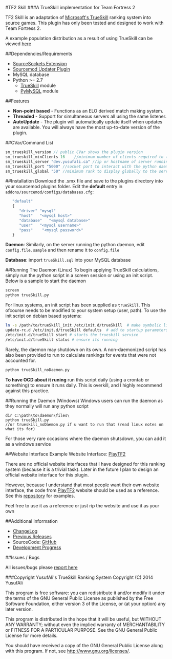 #TF2 Skill
###A TrueSkill implementation for Team Fortress 2

TF2 Skill is an adaptation of [Microsoft's TrueSkill][5] ranking system into source games. This plugin has only been tested and designed to work with Team Fortress 2.

A example population distribution as a result of using TrueSkill can be viewed [here](http://www.playtf2.com/plot/40)

##Dependencies/Requirements
* [SourceSockets Extension][3]
* [Sourcemod Updater Plugin][4]
* MySQL database
* Python >= 2.7
   * [TrueSkill][1]  module
   * [PyMySQL][2] module

##Features
* **Non-point based** - Functions as an ELO derived match making system.
* **Threaded** - Support for simultaneous servers all using the same listener.
* **AutoUpdate** - The plugin will automatically update itself when updates are available. You will always have the most up-to-date version of the plugin.

##CVar/Command List

```javascript
sm_trueskill_version // public CVar shows the plugin version
sm_trueskill_minClients 16    //minimum number of clients required to track ranking
sm_trueskill_server "dev.yusufali.ca" //ip or hostname of server running python script
sm_trueskill_port "5000" //socket port to interact with the python daemon
sm_trueskill_global "50" //minimum rank to display globally to the server, 0 for off
```

##Installation
Download the .smx file and save to the plugins directory into your sourcemod plugins folder. Edit the **default** entry in `addons/sourcemod/configs/databases.cfg`:

```javascript
   "default"
   {
      "driver" "mysql"
      "host"   "<mysql host>"
      "database"   "<mysql database>"
      "user"   "<mysql username>"
      "pass"    "<mysql password>"
   }
```

**Daemon**: Similarly, on the server running the python daemon, edit `config.file.sample` and then rename it to `config.file`

**Database**: import `trueSkill.sql` into your MySQL database

##Running The Daemon (Linux)
To begin applying TrueSkill calculations, simply run the python script in a screen session or using an init script. Below is a sample to start the daemon

```bash
screen
python trueSkill.py
```

For linux systems, an init script has been supplied as `trueSkill`. This ofcourse needs to be modified to your system setup (user, path). To use the init script on debian based systems:

```bash
ln -s /path/to/trueSkill_init /etc/init.d/trueSkill  # make symbolic link
update-rc.d /etc/init.d/trueSkill defaults  # add to startup parameters
/etc/init.d/trueSkill start # starts the trueskill service
/etc/init.d/trueSkill status # ensure its running
```

Rarely, the daemon may shutdown on its own. A non-daemonized script has also been provided to run to calculate rankings for events that were not accounted for.

```bash
python trueSkill_noDaemon.py
```
**To have OCD about it runing** run this script daily (using a crontab or something) to ensure it runs daily. This is overkill, and I highly recommend against this practice. 

##Running the Daemon (Windows)
Windows users can run the daemon as they normally will run any python script

```
dir C:\path\to\daemon\files\
python trueSkill.py  
//or trueskill_noDaemon.py if u want to run that (read linux notes on what its for)
```

For those very rare occasions where the daemon shutsdown, you can add it as a windows service

##Website Interface
Example Website Interface: [PlayTF2][6]

There are no official website interfaces that I have designed for this ranking system (because it is a trivial task). Later in the future I plan to design an official website interface for this plugin.

However, because I understand that most people want their own website interface, the code from [PlayTF2][6] website should be used as a reference. See this [repository](https://github.com/yusuf-a/hlstatsx) for examples.

Feel free to use it as a reference or just rip the website and use it as your own

##Additional Information

* [ChangeLog][7]
* [Previous Releases][8]
* SourceCode: [GitHub][9] 
* [Development Progress][10]

##Issues / Bugs

All issues/bugs please [report here](https://github.com/yusuf-a/tf2Skill/issues)


[1]: http://trueskill.org/
[2]: https://pypi.python.org/pypi/PyMySQL
[3]: https://forums.alliedmods.net/showthread.php?t=67640
[4]: https://forums.alliedmods.net/showthread.php?t=169095
[5]: http://research.microsoft.com/en-us/projects/trueskill/
[6]: http://playtf2.com/stats/
[7]: https://github.com/yusuf-a/tf2Skill/commits/master
[8]: https://github.com/yusuf-a/tf2Skill/releases
[9]: https://github.com/yusuf-a/tf2Skill
[10]: https://github.com/yusuf-a/tf2Skill/network


###Copyright
YusufAli's TrueSkill Ranking System
Copyright (C) 2014 YusufAli

This program is free software: you can redistribute it and/or modify
it under the terms of the GNU General Public License as published by
the Free Software Foundation, either version 3 of the License, or
(at your option) any later version.

This program is distributed in the hope that it will be useful,
but WITHOUT ANY WARRANTY; without even the implied warranty of
MERCHANTABILITY or FITNESS FOR A PARTICULAR PURPOSE.  See the
GNU General Public License for more details.

You should have received a copy of the GNU General Public License
along with this program.  If not, see <http://www.gnu.org/licenses/>.

